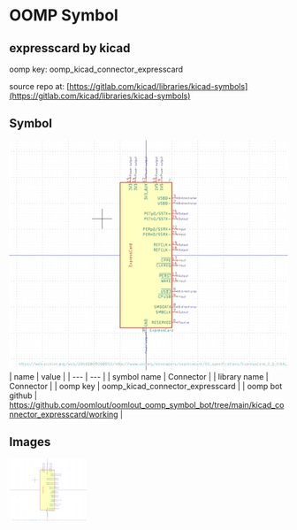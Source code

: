 # OOMP Symbol  
## expresscard  by kicad  
  
oomp key: oomp_kicad_connector_expresscard  
  
source repo at: [https://gitlab.com/kicad/libraries/kicad-symbols](https://gitlab.com/kicad/libraries/kicad-symbols)  
## Symbol  
  
[![working.png](working_600.png)](working.png)  
| name | value | 
| --- | --- | 
| symbol name | Connector | 
| library name | Connector | 
| oomp key | oomp_kicad_connector_expresscard | 
| oomp bot github | https://github.com/oomlout/oomlout_oomp_symbol_bot/tree/main/kicad_connector_expresscard/working | 
## Images  
  
[![working.png](working_140.png)](working.png)  
